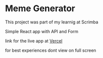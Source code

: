 # Meme Generator

This project was part of my learnig at Scrimba

Simple React app with API and Form

link for the live app at [Vercel](https://memegen-three.vercel.app/)


for best experiences dont view on full screen
